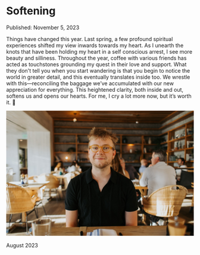 # Softening

Published: November 5, 2023

Things have changed this year. Last spring, a few profound spiritual experiences shifted my view inwards towards my heart. As I unearth the knots that have been holding my heart in a self conscious arrest, I see more beauty and silliness. Throughout the year, coffee with various friends has acted as touchstones grounding my quest in their love and support.  What they don't tell you when you start wandering is that you begin to notice the world in greater detail, and this eventually translates inside too. We wrestle with this—reconciling the baggage we’ve accumulated with our new appreciation for everything. This heightened clarity, both inside and out, softens us and opens our hearts. For me, I cry a lot more now, but it’s worth it. 💛

![August 2023](Softening%202d7c647db36547c088ae23d6ea14c4a4/_MG_8975.jpeg)

August 2023